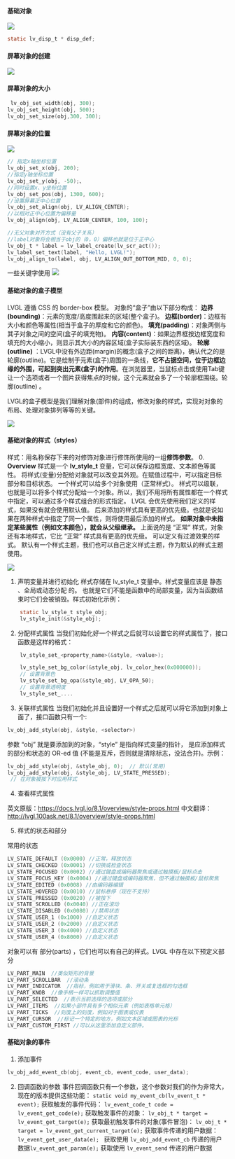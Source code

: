 #### 基础对象
![](2022-09-30-19-56-23.png)
``` C
static lv_disp_t * disp_def;
```

#### 屏幕对象的创建
![](2022-10-01-11-36-08.png)


#### 屏幕对象的大小
``` C
 lv_obj_set_width(obj, 300);
lv_obj_set_height(obj, 500); 
lv_obj_set_size(obj,300, 300);
```
#### 屏幕对象的位置
![](2022-10-01-11-53-46.png)


``` C
// 指定x轴坐标位置
lv_obj_set_x(obj, 200);
//指定y轴坐标位置
lv_obj_set_y(obj, -50);、
//同时设置x、y坐标位置
lv_obj_set_pos(obj, 1300, 600);
//设置屏幕正中心位置
lv_obj_set_align(obj, LV_ALIGN_CENTER);
//以相对正中心位置为偏移量
lv_obj_align(obj, LV_ALIGN_CENTER, 100, 100);

//无父对象对齐方式（没有父子关系）
//label对象将会相当于obj的（0，0）偏移也就是位于正中心
lv_obj_t * label = lv_label_create(lv_scr_act());
lv_label_set_text(label, "Hello, LVGL!");
lv_obj_align_to(label, obj, LV_ALIGN_OUT_BOTTOM_MID, 0, 0);

```
一些关键字使用
![](2022-10-01-16-11-44.png)

#### 基础对象的盒子模型


LVGL 遵循 CSS 的 border-box 模型。 对象的“盒子”由以下部分构成：
**边界(bounding)**：元素的宽度/高度围起来的区域(整个盒子)。
**边框(border)**：边框有大小和颜色等属性(相当于盒子的厚度和它的颜色)。
**填充(padding**)：对象两侧与其子对象之间的空间(盒子的填充物)。
**内容(content)**：如果边界框按边框宽度和填充的大小缩小，则显示其大小的内容区域(盒子实际装东西的区域)。
**轮廓(outline)** ：LVGL中没有外边距(margin)的概念(盒子之间的距离)，确认代之的是轮廓(outline)。它是绘制于元素(盒子)周围的一条线，**它不占据空间，位于边框边缘的外围，可起到突出元素(盒子)的作用**。在浏览器里，当鼠标点击或使用Tab键让一个选项或者一个图片获得焦点的时候，这个元素就会多了一个轮廓框围绕。轮廓(outline) 。


LVGL的盒子模型是我们理解对象(部件)的组成，修改对象的样式，实现对对象的布局、处理对象排列等等的关键。

![](2022-10-02-18-14-24.png)

#### 基础对象的样式（styles）

样式：用名称保存下来的对修饰对象进行修饰所使用的一组**修饰参数**。
0. **Overview**
样式是一个 **lv_style_t** 变量，它可以保存边框宽度、文本颜色等属性。
将样式(变量)分配给对象就可以改变其外观。在赋值过程中，可以指定目标部分和目标状态。
一个样式可以给多个对象使用（正常样式）。
样式可以级联，也就是可以将多个样式分配给一个对象。所以，我们不用将所有属性都在一个样式中指定，可以通过多个样式组合的形式指定。 LVGL 会优先使用我们定义的样式，如果没有就会使用默认值。
后来添加的样式具有更高的优先级。也就是说如果在两种样式中指定了同一个属性，则将使用最后添加的样式。
**如果对象中未指定某些属性（例如文本颜色），就会从父级继承。**
上面说的是 “正常” 样式，对象还有本地样式，它比 “正常” 样式具有更高的优先级。
可以定义有过渡效果的样式。
默认有一个样式主题，我们也可以自己定义样式主题，作为默认的样式主题使用。

![](2022-10-02-18-43-56.png)
1. 声明变量并进行初始化
样式存储在 lv_style_t 变量中。样式变量应该是 静态 、全局或动态分配 的。 也就是它们不能是函数中的局部变量，因为当函数结束时它们会被销毁。样式初始化示例：
``` C
	static lv_style_t style_obj;
	lv_style_init(&style_obj);
``` 

2. 分配样式属性
当我们初始化好一个样式之后就可以设置它的样式属性了，接口函数是这样的格式：

``` C
    lv_style_set_<property_name>(&style, <value>);

    lv_style_set_bg_color(&style_obj, lv_color_hex(0x000000));   
    // 设置背景色
    lv_style_set_bg_opa(&style_obj, LV_OPA_50);	                    
    // 设置背景透明度	
    lv_style_set_....

```
3. 关联样式属性
当我们初始化并且设置好一个样式之后就可以将它添加到对象上面了，接口函数只有一个:
``` C
lv_obj_add_style(obj, &style, <selector>)
``` 


参数 “obj” 就是要添加到的对象，“style” 是指向样式变量的指针，<selector> 是应添加样式的部分和状态的 OR-ed 值 (不能是互斥，否则就是清除标志，没法合并)。示例：
``` C
lv_obj_add_style(obj, &style_obj, 0);  // 默认(常用)
lv_obj_add_style(obj, &style_obj, LV_STATE_PRESSED); 
 // 在对象被按下时应用样式
``` 

4. 查看样式属性

英文原版：https://docs.lvgl.io/8.1/overview/style-props.html
中文翻译：http://lvgl.100ask.net/8.1/overview/style-props.html

5. 样式的状态和部分

常用的状态
``` C
LV_STATE_DEFAULT (0x0000) //正常，释放状态
LV_STATE_CHECKED (0x0001) //切换或检查状态
LV_STATE_FOCUSED (0x0002) //通过键盘或编码器聚焦或通过触摸板/鼠标点击
LV_STATE_FOCUS_KEY (0x0004) //通过键盘或编码器聚焦，但不通过触摸板/鼠标聚焦
LV_STATE_EDITED (0x0008) //由编码器编辑
LV_STATE_HOVERED (0x0010) //鼠标悬停（现在不支持）
LV_STATE_PRESSED (0x0020) //被按下
LV_STATE_SCROLLED (0x0040) //正在滚动
LV_STATE_DISABLED (0x0080) //禁用状态
LV_STATE_USER_1 (0x1000) //自定义状态
LV_STATE_USER_2 (0x2000) //自定义状态
LV_STATE_USER_3 (0x4000) //自定义状态
LV_STATE_USER_4 (0x8000) //自定义状态
``` 

对象可以有 部分(parts) ，它们也可以有自己的样式。LVGL 中存在以下预定义部分

``` C
LV_PART_MAIN  //类似矩形的背景
LV_PART_SCROLLBAR  //滚动条
LV_PART_INDICATOR  //指标，例如用于滑块、条、开关或复选框的勾选框
LV_PART_KNOB  //像手柄一样可以抓取调整值
LV_PART_SELECTED  //表示当前选择的选项或部分
LV_PART_ITEMS  //如果小部件具有多个相似元素（例如表格单元格）
LV_PART_TICKS  //刻度上的刻度，例如对于图表或仪表
LV_PART_CURSOR  //标记一个特定的地方，例如文本区域或图表的光标
LV_PART_CUSTOM_FIRST //可以从这里添加自定义部件。
``` 
#### 基础对象的事件

1. 添加事件
``` C
lv_obj_add_event_cb(obj, event_cb, event_code, user_data);
```

2. 回调函数的参数
事件回调函数只有一个参数，这个参数对我们的作为非常大，现在的版本提供这些功能：
	``static void my_event_cb(lv_event_t * event);``
获取触发的事件代码：	``lv_event_code_t code = lv_event_get_code(e);``
获取触发事件的对象：	``lv_obj_t * target = lv_event_get_target(e);``
获取最初触发事件的对象(事件冒泡)： ``lv_obj_t * target = lv_event_get_current_target(e);``
获取事件传递的用户数据：	``lv_event_get_user_data(e); ``
获取使用 ``lv_obj_add_event_cb`` 传递的用户数据``lv_event_get_param(e);`` 
获取使用 ``lv_event_send`` 传递的用户数据






